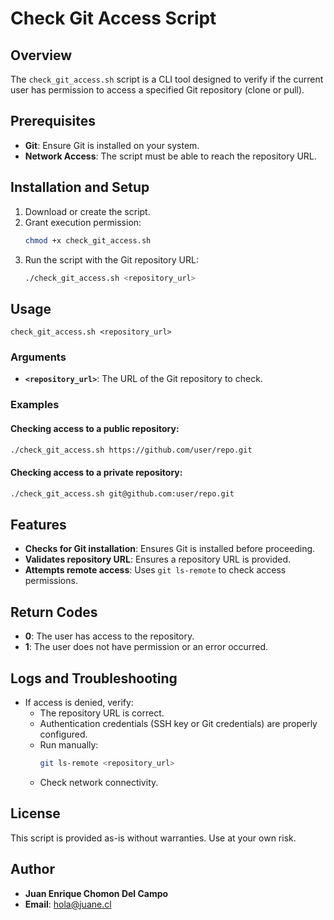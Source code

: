 # Check Git Access Script

## Overview
The `check_git_access.sh` script is a CLI tool designed to verify if the current user has permission to access a specified Git repository (clone or pull).

## Prerequisites
- **Git**: Ensure Git is installed on your system.
- **Network Access**: The script must be able to reach the repository URL.

## Installation and Setup
1. Download or create the script.
2. Grant execution permission:
   ```bash
   chmod +x check_git_access.sh
   ```
3. Run the script with the Git repository URL:
   ```bash
   ./check_git_access.sh <repository_url>
   ```

## Usage
```
check_git_access.sh <repository_url>
```

### Arguments
- **`<repository_url>`**: The URL of the Git repository to check.

### Examples
#### Checking access to a public repository:
```bash
./check_git_access.sh https://github.com/user/repo.git
```

#### Checking access to a private repository:
```bash
./check_git_access.sh git@github.com:user/repo.git
```

## Features
- **Checks for Git installation**: Ensures Git is installed before proceeding.
- **Validates repository URL**: Ensures a repository URL is provided.
- **Attempts remote access**: Uses `git ls-remote` to check access permissions.

## Return Codes
- **0**: The user has access to the repository.
- **1**: The user does not have permission or an error occurred.

## Logs and Troubleshooting
- If access is denied, verify:
  - The repository URL is correct.
  - Authentication credentials (SSH key or Git credentials) are properly configured.
  - Run manually:
    ```bash
    git ls-remote <repository_url>
    ```
  - Check network connectivity.

## License
This script is provided as-is without warranties. Use at your own risk.

## Author
- **Juan Enrique Chomon Del Campo**
- **Email**: hola@juane.cl

